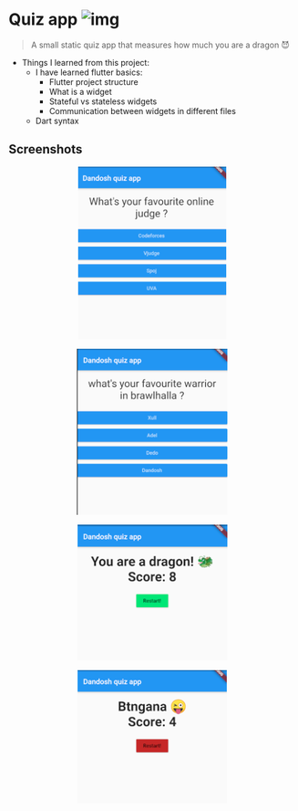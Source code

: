 # Quiz app ![img](quiz_icon.ico)

> A small static quiz app that measures how much you are a dragon 😈

- Things I learned from this project:
  - I have learned flutter basics:
    - Flutter project structure
    - What is a widget
    - Stateful vs stateless widgets
    - Communication between widgets in different files
  - Dart syntax

## Screenshots

<div align="center">

![img](./screenshots/1.png)

![img](./screenshots/2.png)

![img](./screenshots/4.png)

![img](./screenshots/3.png)

</div>

